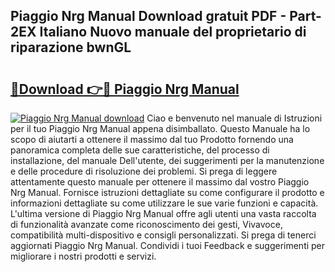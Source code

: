 ## Piaggio Nrg Manual Download gratuit PDF - Part-2EX Italiano Nuovo manuale del proprietario di riparazione bwnGL

# <h2><a href="http://dfblni.blite.top/?on=Piaggio+Nrg+Manual">🔗Download 👉🔴 Piaggio Nrg Manual</a></h2>

[![Piaggio Nrg Manual download](https://i.imgur.com/lujVjoI.png)](http://dfblni.blite.top/?on=Piaggio+Nrg+Manual)
Ciao e benvenuto nel manuale di Istruzioni per il tuo Piaggio Nrg Manual appena disimballato. Questo Manuale ha lo scopo di aiutarti a ottenere il massimo dal tuo Prodotto fornendo una panoramica completa delle sue caratteristiche, del processo di installazione, del manuale Dell'utente, dei suggerimenti per la manutenzione e delle procedure di risoluzione dei problemi. Si prega di leggere attentamente questo manuale per ottenere il massimo dal vostro Piaggio Nrg Manual. Fornisce istruzioni dettagliate su come configurare il prodotto e informazioni dettagliate su come utilizzare le sue varie funzioni e capacità. L'ultima versione di Piaggio Nrg Manual offre agli utenti una vasta raccolta di funzionalità avanzate come riconoscimento dei gesti, Vivavoce, compatibilità multi-dispositivo e consigli personalizzati. Si prega di tenerci aggiornati Piaggio Nrg Manual. Condividi i tuoi Feedback e suggerimenti per migliorare i nostri prodotti e servizi.
